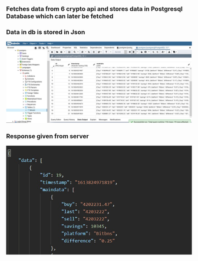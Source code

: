 ### Fetches data from 6 crypto api and stores data in Postgresql Database which can later be fetched

### Data in db is stored in Json

![image](/img/database.jpg "photo")

### Response given from server

![image](/img/endpoint-response.jpg "endpint response")
